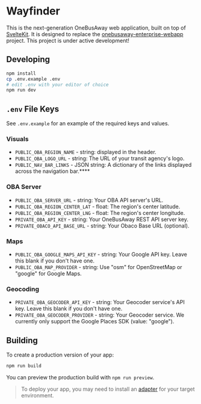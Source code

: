 # Wayfinder

This is the next-generation OneBusAway web application, built on top of [SvelteKit](https://kit.svelte.dev). It is designed to replace the [onebusaway-enterprise-webapp](https://github.com/OneBusAway/onebusaway-application-modules) project. This project is under active development!

## Developing

```bash
npm install
cp .env.example .env
# edit .env with your editor of choice
npm run dev
```

## `.env` File Keys

See `.env.example` for an example of the required keys and values.

### Visuals

- `PUBLIC_OBA_REGION_NAME` - string: displayed in the header.
- `PUBLIC_OBA_LOGO_URL` - string: The URL of your transit agency's logo.
- `PUBLIC_NAV_BAR_LINKS` - JSON string: A dictionary of the links displayed across the navigation bar.****

### OBA Server

- `PUBLIC_OBA_SERVER_URL` - string: Your OBA API server's URL.
- `PUBLIC_OBA_REGION_CENTER_LAT` - float: The region's center latitude.
- `PUBLIC_OBA_REGION_CENTER_LNG` - float: The region's center longitude.
- `PRIVATE_OBA_API_KEY` - string: Your OneBusAway REST API server key.
- `PRIVATE_OBACO_API_BASE_URL` - string: Your Obaco Base URL (optional).

### Maps

- `PUBLIC_OBA_GOOGLE_MAPS_API_KEY` - string: Your Google API key. Leave this blank if you don't have one.
- `PUBLIC_OBA_MAP_PROVIDER` - string: Use "osm" for OpenStreetMap or "google" for Google Maps.

### Geocoding

- `PRIVATE_OBA_GEOCODER_API_KEY` - string: Your Geocoder service's API key. Leave this blank if you don't have one.
- `PRIVATE_OBA_GEOCODER_PROVIDER` - string: Your Geocoder service. We currently only support the Google Places SDK (value: "google").

## Building

To create a production version of your app:

```bash
npm run build
```

You can preview the production build with `npm run preview`.

> To deploy your app, you may need to install an [adapter](https://kit.svelte.dev/docs/adapters) for your target environment.
